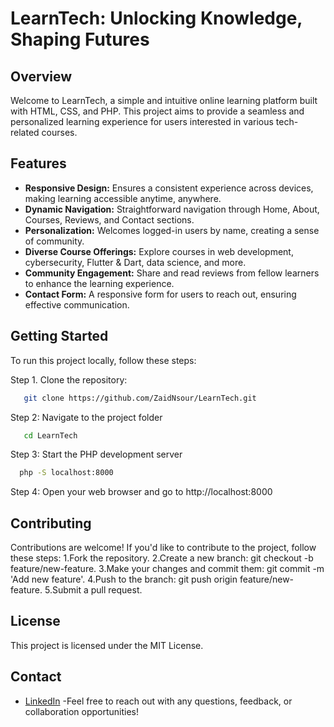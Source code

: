 # LearnTech: Unlocking Knowledge, Shaping Futures

## Overview

Welcome to LearnTech, a simple and intuitive online learning platform built with HTML, CSS, and PHP. This project aims to provide a seamless and personalized learning experience for users interested in various tech-related courses.

## Features

- **Responsive Design:** Ensures a consistent experience across devices, making learning accessible anytime, anywhere.
- **Dynamic Navigation:** Straightforward navigation through Home, About, Courses, Reviews, and Contact sections.
- **Personalization:** Welcomes logged-in users by name, creating a sense of community.
- **Diverse Course Offerings:** Explore courses in web development, cybersecurity, Flutter & Dart, data science, and more.
- **Community Engagement:** Share and read reviews from fellow learners to enhance the learning experience.
- **Contact Form:** A responsive form for users to reach out, ensuring effective communication.

## Getting Started

To run this project locally, follow these steps:

Step 1. Clone the repository:

```bash
   git clone https://github.com/ZaidNsour/LearnTech.git
```
Step 2: Navigate to the project folder
```bash
   cd LearnTech
```
Step 3: Start the PHP development server
 ```bash
   php -S localhost:8000
```

Step 4: Open your web browser and go to http://localhost:8000

## Contributing
Contributions are welcome! If you'd like to contribute to the project, follow these steps:
1.Fork the repository.
2.Create a new branch: git checkout -b feature/new-feature.
3.Make your changes and commit them: git commit -m 'Add new feature'.
4.Push to the branch: git push origin feature/new-feature.
5.Submit a pull request.

## License
This project is licensed under the MIT License.

## Contact
- [LinkedIn](www.linkedin.com/in/zaid-nsour-2075632a8)
-Feel free to reach out with any questions, feedback, or collaboration opportunities!
